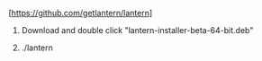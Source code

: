 [https://github.com/getlantern/lantern]

1. Download and double click "lantern-installer-beta-64-bit.deb"

2. ./lantern
